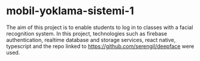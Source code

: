 # mobil-yoklama-sistemi-1
The aim of this project is to enable students to log in to classes with a facial recognition system. In this project, technologies such as firebase authentication, realtime database and storage services, react native, typescript and the repo linked to https://github.com/serengil/deepface were used.
